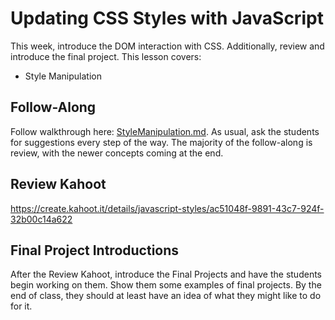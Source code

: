 # Updating CSS Styles with JavaScript
This week, introduce the DOM interaction with CSS. Additionally, review and introduce the final project. This lesson covers:
- Style Manipulation

## Follow-Along
Follow walkthrough here: [StyleManipulation.md](StyleManipulation.md). As usual, ask the students for suggestions every step of the way. The majority of the follow-along is review, with the newer concepts coming at the end.

## Review Kahoot
https://create.kahoot.it/details/javascript-styles/ac51048f-9891-43c7-924f-32b00c14a622

## Final Project Introductions
After the Review Kahoot, introduce the Final Projects and have the students begin working on them. Show them some examples of final projects. By the end of class, they should at least have an idea of what they might like to do for it.